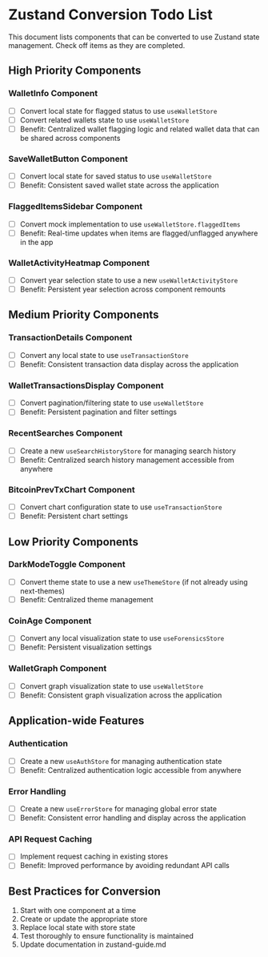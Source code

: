 # Zustand Conversion Todo List

This document lists components that can be converted to use Zustand state management. Check off items as they are completed.

## High Priority Components

### WalletInfo Component
- [ ] Convert local state for flagged status to use `useWalletStore`
- [ ] Convert related wallets state to use `useWalletStore`
- [ ] Benefit: Centralized wallet flagging logic and related wallet data that can be shared across components

### SaveWalletButton Component
- [ ] Convert local state for saved status to use `useWalletStore`
- [ ] Benefit: Consistent saved wallet state across the application

### FlaggedItemsSidebar Component
- [ ] Convert mock implementation to use `useWalletStore.flaggedItems`
- [ ] Benefit: Real-time updates when items are flagged/unflagged anywhere in the app

### WalletActivityHeatmap Component
- [ ] Convert year selection state to use a new `useWalletActivityStore`
- [ ] Benefit: Persistent year selection across component remounts

## Medium Priority Components

### TransactionDetails Component
- [ ] Convert any local state to use `useTransactionStore`
- [ ] Benefit: Consistent transaction data display across the application

### WalletTransactionsDisplay Component
- [ ] Convert pagination/filtering state to use `useWalletStore`
- [ ] Benefit: Persistent pagination and filter settings

### RecentSearches Component
- [ ] Create a new `useSearchHistoryStore` for managing search history
- [ ] Benefit: Centralized search history management accessible from anywhere

### BitcoinPrevTxChart Component
- [ ] Convert chart configuration state to use `useTransactionStore`
- [ ] Benefit: Persistent chart settings

## Low Priority Components

### DarkModeToggle Component
- [ ] Convert theme state to use a new `useThemeStore` (if not already using next-themes)
- [ ] Benefit: Centralized theme management

### CoinAge Component
- [ ] Convert any local visualization state to use `useForensicsStore`
- [ ] Benefit: Persistent visualization settings

### WalletGraph Component
- [ ] Convert graph visualization state to use `useWalletStore`
- [ ] Benefit: Consistent graph visualization across the application

## Application-wide Features

### Authentication
- [ ] Create a new `useAuthStore` for managing authentication state
- [ ] Benefit: Centralized authentication logic accessible from anywhere

### Error Handling
- [ ] Create a new `useErrorStore` for managing global error state
- [ ] Benefit: Consistent error handling and display across the application

### API Request Caching
- [ ] Implement request caching in existing stores
- [ ] Benefit: Improved performance by avoiding redundant API calls

## Best Practices for Conversion

1. Start with one component at a time
2. Create or update the appropriate store
3. Replace local state with store state
4. Test thoroughly to ensure functionality is maintained
5. Update documentation in zustand-guide.md
